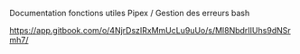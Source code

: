 Documentation fonctions utiles Pipex / Gestion des erreurs bash

https://app.gitbook.com/o/4NjrDszIRxMmUcLu9uUo/s/Ml8NbdrIIUhs9dNSrmh7/
